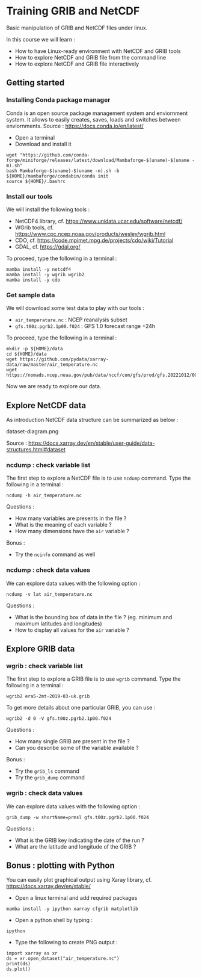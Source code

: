 # Training GRIB and NetCDF

Basic manipulation of GRIB and NetCDF files under linux.

In this course we will learn :

- How to have Linux-ready environment with NetCDF and GRIB tools
- How to explore NetCDF and GRIB file from the command line
- How to explore NetCDF and GRIB file interactively


## Getting started

### Installing Conda package manager

Conda is an open source package management system and enviornment system. It allows to easily creates, saves, loads and switches between enviornments. Source :  https://docs.conda.io/en/latest/

* Open a terminal
* Download and install it

```
wget "https://github.com/conda-forge/miniforge/releases/latest/download/Mambaforge-$(uname)-$(uname -m).sh"
bash Mambaforge-$(uname)-$(uname -m).sh -b
${HOME}/mambaforge/condabin/conda init
source ${HOME}/.bashrc
```

### Install our tools

We will install the following tools :

* NetCDF4 library, cf. https://www.unidata.ucar.edu/software/netcdf/
* WGrib tools, cf. https://www.cpc.ncep.noaa.gov/products/wesley/wgrib.html
* CDO, cf. https://code.mpimet.mpg.de/projects/cdo/wiki/Tutorial
* GDAL, cf. https://gdal.org/


To proceed, type the following in a terminal : 

```
mamba install -y netcdf4
mamba install -y wgrib wgrib2
mamba install -y cdo
```


### Get sample data

We will download some test data to play with our tools :

* `air_temperature.nc` : NCEP reanalysis subset
* `gfs.t00z.pgrb2.1p00.f024` : GFS 1.0 forecast range +24h


To proceed, type the following in a terminal :

```
mkdir -p ${HOME}/data
cd ${HOME}/data
wget https://github.com/pydata/xarray-data/raw/master/air_temperature.nc
wget https://nomads.ncep.noaa.gov/pub/data/nccf/com/gfs/prod/gfs.20221012/00/atmos/gfs.t00z.pgrb2.1p00.f024
```

Now we are ready to explore our data.


## Explore NetCDF data


As introduction NetCDF data structure can be summarized as below :

dataset-diagram.png

Source : https://docs.xarray.dev/en/stable/user-guide/data-structures.html#dataset


### ncdump : check variable list

The first step to explore a NetCDF file is to use `ncdump` command. Type the following in a terminal :

```
ncdump -h air_temperature.nc
```

Questions :

- How many variables are presents in the file ?
- What is the meaning of each variable ?
- How many dimensions have the `air` variable ?


Bonus :

- Try the `ncinfo` command as well


### ncdump : check data values

We can explore data values with the following option :

```
ncdump -v lat air_temperature.nc
```

Questions :

- What is the bounding box of data in the file ? (eg. minimum and maximum latitudes and longitudes)
- How to display all values for the `air` variable ?



## Explore GRIB data

### wgrib : check variable list

The first step to explore a GRIB file is to use `wgrib` command. Type the following in a terminal :

```
wgrib2 era5-2mt-2019-03-uk.grib 
```

To get more details about one particular GRIB, you can use :

```
wgrib2 -d 0 -V gfs.t00z.pgrb2.1p00.f024
```


Questions :

- How many single GRIB are present in the file ?
- Can you describe some of the variable available ?


Bonus :

- Try the `grib_ls` command
- Try the `grib_dump` command



### wgrib : check data values


We can explore data values with the following option :


```
grib_dump -w shortName=prmsl gfs.t00z.pgrb2.1p00.f024 
```

Questions :

- What is the GRIB key indicating the date of the run ?
- What are the latitude and longitude of the GRIB ?




## Bonus : plotting with Python

You can easily plot graphical output using Xaray library, cf. https://docs.xarray.dev/en/stable/

* Open a linux terminal and add required packages

```
mamba install -y ipython xarray cfgrib matplotlib
```

* Open a python shell by typing :

```
ipython
```

* Type the following to create PNG output :

```
import xarray as xr
ds = xr.open_dataset("air_temperature.nc")
print(ds)
ds.plot()
```